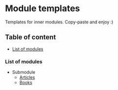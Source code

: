 # Module templates

Templates for inner modules. Copy-paste and enjoy :)


## Table of content

- [List of modules](#list-of-modules)


### List of modules

- Submodule
    - [Articles](structure/article/README.md)
    - [Books](structure/book/README.md)
